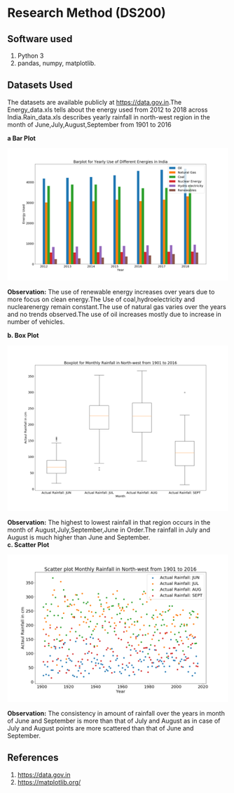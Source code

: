 # Research Method (DS200)

## Software used
1. Python 3
2. pandas, numpy, matplotlib.

## Datasets Used 
The datasets are  available publicly at <https://data.gov.in>.The Energy_data.xls tells about the energy used from 2012 to 2018 across India.Rain_data.xls describes yearly rainfall in north-west region in the month of June,July,August,September from 1901 to 2016 

**a Bar Plot**

![Cumulative rainfall for Lakshadweep](barplot.png)

**Observation:**
The use of renewable energy increases over years due to more focus on clean energy.The Use of coal,hydroelectricity and nuclearenergy remain constant.The use of natural gas varies over the years and no trends observed.The use of oil increases mostly due to increase in number of vehicles.

**b. Box Plot**

![Annual rainfall vs year(2011-2017)](boxplot.png)

**Observation:** 
The highest to lowest rainfall in that region occurs in the month of August,July,September,June in Order.The rainfall in July and August is much higher than June and September.  
**c. Scatter Plot**

![Amount of Rainfall vs Years(from 1901-2016)](scatter.png)

**Observation:** The consistency in amount of rainfall over the years in month of June and September is more than that of July and August as in case of July and August points are more scattered than that of June and September. 



## References

1. https://data.gov.in
2. https://matplotlib.org/

